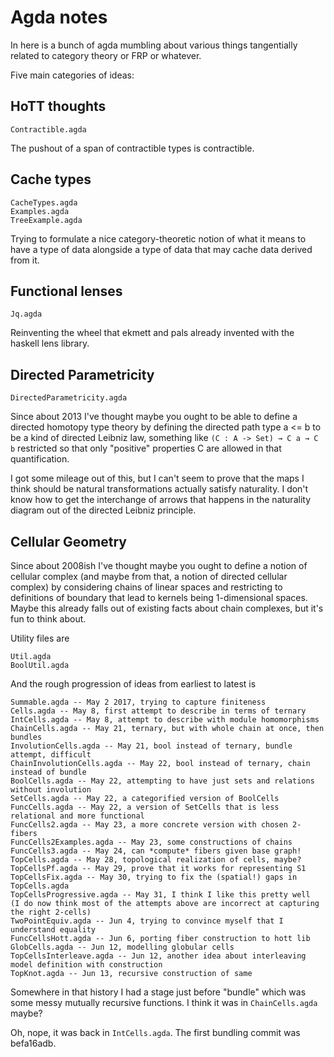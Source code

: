 # Agda notes

In here is a bunch of agda mumbling about various things tangentially
related to category theory or FRP or whatever.

Five main categories of ideas:

## HoTT thoughts

	Contractible.agda

The pushout of a span of contractible types is contractible.

## Cache types

    CacheTypes.agda
    Examples.agda
    TreeExample.agda

Trying to formulate a nice category-theoretic notion of what it means
to have a type of data alongside a type of data that may cache data
derived from it.

## Functional lenses

    Jq.agda

Reinventing the wheel that ekmett and pals already invented with the
haskell lens library.

## Directed Parametricity

    DirectedParametricity.agda

Since about 2013 I've thought maybe you ought to be able to
define a directed homotopy type theory by defining the directed path
type a <= b to be a kind of directed Leibniz law, something like
`(C : A -> Set) → C a → C b` restricted so that only "positive" properties C
are allowed in that quantification.

I got some mileage out of this, but I can't seem to prove that the
maps I think should be natural transformations actually satisfy
naturality. I don't know how to get the interchange of arrows that
happens in the naturality diagram out of the directed Leibniz
principle.

## Cellular Geometry

Since about 2008ish I've thought maybe you ought to define a notion of
cellular complex (and maybe from that, a notion of directed cellular
complex) by considering chains of linear spaces and restricting to
definitions of boundary that lead to kernels being 1-dimensional
spaces. Maybe this already falls out of existing facts about chain
complexes, but it's fun to think about.

Utility files are

    Util.agda
    BoolUtil.agda

And the rough progression of ideas from earliest to latest is

    Summable.agda -- May 2 2017, trying to capture finiteness
    Cells.agda -- May 8, first attempt to describe in terms of ternary
    IntCells.agda -- May 8, attempt to describe with module homomorphisms
    ChainCells.agda -- May 21, ternary, but with whole chain at once, then bundles
    InvolutionCells.agda -- May 21, bool instead of ternary, bundle attempt, difficult
    ChainInvolutionCells.agda -- May 22, bool instead of ternary, chain instead of bundle
    BoolCells.agda -- May 22, attempting to have just sets and relations without involution
    SetCells.agda -- May 22, a categorified version of BoolCells
    FuncCells.agda -- May 22, a version of SetCells that is less relational and more functional
    FuncCells2.agda -- May 23, a more concrete version with chosen 2-fibers
    FuncCells2Examples.agda -- May 23, some constructions of chains
    FuncCells3.agda -- May 24, can *compute* fibers given base graph!
    TopCells.agda -- May 28, topological realization of cells, maybe?
    TopCellsPf.agda -- May 29, prove that it works for representing S1
    TopCellsFix.agda -- May 30, trying to fix the (spatial!) gaps in TopCells.agda
    TopCellsProgressive.agda -- May 31, I think I like this pretty well
    (I do now think most of the attempts above are incorrect at capturing the right 2-cells)
    TwoPointEquiv.agda -- Jun 4, trying to convince myself that I understand equality
    FuncCellsHott.agda -- Jun 6, porting fiber construction to hott lib
    GlobCells.agda -- Jun 12, modelling globular cells
	TopCellsInterleave.agda -- Jun 12, another idea about interleaving model definition with construction
	TopKnot.agda -- Jun 13, recursive construction of same


Somewhere in that history I had a stage just before "bundle" which was
some messy mutually recursive functions. I think it was in
`ChainCells.agda` maybe?

Oh, nope, it was back in `IntCells.agda`. The first bundling commit was
befa16adb.
